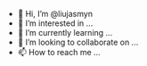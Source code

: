 - 👋 Hi, I’m @liujasmyn
- 👀 I’m interested in ...
- 🌱 I’m currently learning ...
- 💞️ I’m looking to collaborate on ...
- 📫 How to reach me ...

<!---
liujasmyn/liujasmyn is a ✨ special ✨ repository because its `README.md` (this file) appears on your GitHub profile.
You can click the Preview link to take a look at your changes.
--->
